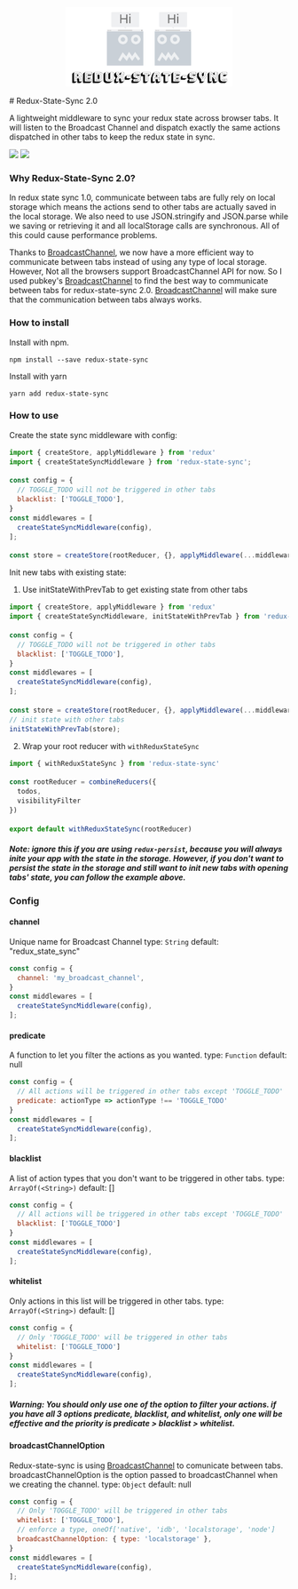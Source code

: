 <p align="center">
  <a href="https://github.com/AOHUA/redux-state-sync">
    <img src="./logo.png" width="300px" />
  </a>
</p>
# Redux-State-Sync 2.0

A lightweight middleware to sync your redux state across browser tabs. It will listen to the Broadcast Channel and dispatch exactly the same actions dispatched in other tabs to keep the redux state in sync.


[<img src="https://img.shields.io/travis/AOHUA/redux-state-sync.svg">](https://travis-ci.org/AOHUA/redux-state-sync)
[<img src="https://img.shields.io/npm/dm/redux-state-sync.svg">](https://www.npmjs.com/package/redux-state-sync)

### Why Redux-State-Sync 2.0?
In redux state sync 1.0, communicate between tabs are fully rely on local storage which means the actions send to other tabs are actually saved in the local storage. We also need to use JSON.stringify and JSON.parse while we saving or retrieving it and all localStorage calls are synchronous. All of this could cause performance problems.

Thanks to [BroadcastChannel](https://developer.mozilla.org/en-US/docs/Web/API/Broadcast_Channel_API), we now have a more efficient way to communicate between tabs instead of using any type of local storage. However, Not all the browsers support BroadcastChannel API for now. So I used pubkey's [BroadcastChannel](https://github.com/pubkey/broadcast-channel) to find the best way to communicate between tabs for redux-state-sync 2.0. [BroadcastChannel](https://github.com/pubkey/broadcast-channel) will make sure that the communication between tabs always works.

### How to install

Install with npm.

```
npm install --save redux-state-sync
```
Install with yarn
```
yarn add redux-state-sync
```

### How to use

Create the state sync middleware with config:


```javascript
import { createStore, applyMiddleware } from 'redux'
import { createStateSyncMiddleware } from 'redux-state-sync';

const config = {
  // TOGGLE_TODO will not be triggered in other tabs
  blacklist: ['TOGGLE_TODO'],
}
const middlewares = [
  createStateSyncMiddleware(config),
];
 
const store = createStore(rootReducer, {}, applyMiddleware(...middlewares));
```

Init new tabs with existing state:

1. Use initStateWithPrevTab to get existing state from other tabs
```javascript
import { createStore, applyMiddleware } from 'redux'
import { createStateSyncMiddleware, initStateWithPrevTab } from 'redux-state-sync';

const config = {
  // TOGGLE_TODO will not be triggered in other tabs
  blacklist: ['TOGGLE_TODO'],
}
const middlewares = [
  createStateSyncMiddleware(config),
];
 
const store = createStore(rootReducer, {}, applyMiddleware(...middlewares));
// init state with other tabs
initStateWithPrevTab(store);
```
2. Wrap your root reducer with `withReduxStateSync`
```javascript
import { withReduxStateSync } from 'redux-state-sync'
 
const rootReducer = combineReducers({
  todos,
  visibilityFilter
})

export default withReduxStateSync(rootReducer)
```

##### Note: ignore this if you are using `redux-persist`, because you will always inite your app with the state in the storage. However, if you don't want to persist the state in the storage and still want to init new tabs with opening tabs' state, you can follow the example above.

### Config
#### channel
Unique name for Broadcast Channel
type: `String`
default: "redux_state_sync"

```javascript
const config = {
  channel: 'my_broadcast_channel',
}
const middlewares = [
  createStateSyncMiddleware(config),
];
```
#### predicate
A function to let you filter the actions as you wanted.
type: `Function`
default: null

```javascript
const config = {
  // All actions will be triggered in other tabs except 'TOGGLE_TODO'
  predicate: actionType => actionType !== 'TOGGLE_TODO'
}
const middlewares = [
  createStateSyncMiddleware(config),
];
```
#### blacklist
A list of action types that you don't want to be triggered in other tabs.
type: `ArrayOf(<String>)`
default: []

```javascript
const config = {
  // All actions will be triggered in other tabs except 'TOGGLE_TODO'
  blacklist: ['TOGGLE_TODO']
}
const middlewares = [
  createStateSyncMiddleware(config),
];
```
#### whitelist
Only actions in this list will be triggered in other tabs.
type: `ArrayOf(<String>)`
default: []

```javascript
const config = {
  // Only 'TOGGLE_TODO' will be triggered in other tabs
  whitelist: ['TOGGLE_TODO']
}
const middlewares = [
  createStateSyncMiddleware(config),
];
```
##### Warning: You should only use one of the option to filter your actions. if you have all 3 options predicate, blacklist, and whitelist, only one will be effective and the priority is predicate > blacklist > whitelist.

#### broadcastChannelOption
Redux-state-sync is using [BroadcastChannel](https://github.com/pubkey/broadcast-channel) to comunicate between tabs. broadcastChannelOption is the option passed to broadcastChannel when we creating the channel.
type: `Object`
default: null
```javascript
const config = {
  // Only 'TOGGLE_TODO' will be triggered in other tabs
  whitelist: ['TOGGLE_TODO'],
  // enforce a type, oneOf['native', 'idb', 'localstorage', 'node']
  broadcastChannelOption: { type: 'localstorage' },
}
const middlewares = [
  createStateSyncMiddleware(config),
];
```
